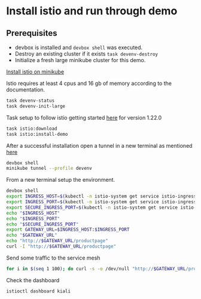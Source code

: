 # Install istio and run through demo

## Prerequisites

* devbox is installed and `devbox shell` was executed.
* Destroy an existing cluster if it exists `task devenv-destroy`
* Initialize a fresh large minikube cluster for this demo.

[Install istio on minikube](https://istio.io/latest/docs/setup/platform-setup/minikube/)

Istio requires at least 4 cpus and 16 gb of memory according to the documentation.

```bash
task devenv-status
task devenv-init-large
```

Task setup to follow istio getting started [here](https://istio.io/latest/docs/setup/getting-started/) for version 1.22.0

```bash
task istio:download
task istio:install-demo
```

After a successful installation open a tunnel in a new terminal as mentioned [here](https://istio.io/latest/docs/setup/getting-started/#determining-the-ingress-ip-and-ports)

```bash
devbox shell
minikube tunnel --profile devenv
```

From a new terminal setup the environment. 

```bash
devbox shell
export INGRESS_HOST=$(kubectl -n istio-system get service istio-ingressgateway -o jsonpath='{.status.loadBalancer.ingress[0].ip}')
export INGRESS_PORT=$(kubectl -n istio-system get service istio-ingressgateway -o jsonpath='{.spec.ports[?(@.name=="http2")].port}')
export SECURE_INGRESS_PORT=$(kubectl -n istio-system get service istio-ingressgateway -o jsonpath='{.spec.ports[?(@.name=="https")].port}')
echo "$INGRESS_HOST"
echo "$INGRESS_PORT"
echo "$SECURE_INGRESS_PORT"
export GATEWAY_URL=$INGRESS_HOST:$INGRESS_PORT
echo "$GATEWAY_URL"
echo "http://$GATEWAY_URL/productpage"
curl -I "http://$GATEWAY_URL/productpage"
```

Send some traffic to the service mesh

```bash
for i in $(seq 1 100); do curl -s -o /dev/null "http://$GATEWAY_URL/productpage"; done
```

Check the dashboard

```bash
istioctl dashboard kiali
```



